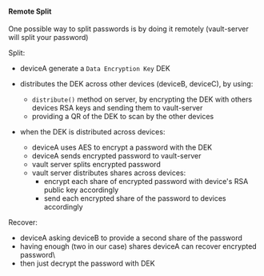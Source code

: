 #### Remote Split

One possible way to split passwords is by doing it remotely (vault-server will split your password)

Split:
 - deviceA generate a `Data Encryption Key` DEK
 - distributes the DEK across other devices (deviceB, deviceC), by using:
   -  `distribute()` method on server, by encrypting the DEK with others devices RSA keys and sending them to vault-server
   -  providing a QR of the DEK to scan by the other devices

 - when the DEK is distributed across devices:
   - deviceA uses AES to encrypt a password with the DEK
   - deviceA sends encrypted password to vault-server
   - vault server splits encrypted password
   - vault server distributes shares across devices:
     - encrypt each share of encrypted password with device's RSA public key accordingly
     - send each encrypted share of the password to devices accordingly  

Recover:
 - deviceA asking deviceB to provide a second share of the password
 - having enough (two in our case) shares deviceA can recover encrypted password\
 - then just decrypt the password with DEK
